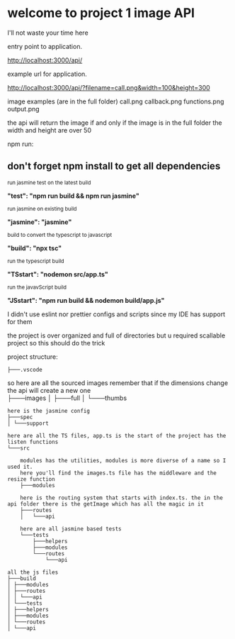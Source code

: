 <h1> welcome to project 1 image API </h1>
I'll not waste your time here

entry point to application.

<a href="http://localhost:3000/api/"><p>http://localhost:3000/api/</p></a>
example url for application.
<a href="http://localhost:3000/api/?filename=call.png&width=100&height=300"><p>http://localhost:3000/api/?filename=call.png&width=100&height=300</p></a>
image examples (are in the full folder)
call.png
callback.png
functions.png
output.png

the api will return the image if and only if 
    the image is in the full folder
    the width and height are over 50 


npm run:

<h2> don't forget npm install to get all dependencies </h2>
    <small>run jasmine test on the latest build</small>
    <p style="font-weight:bold;">"test": "npm run build && npm run jasmine"</p>
    <small>run jasmine on existing build</small>
    <p style="font-weight:bold;">"jasmine": "jasmine"</p>
    <small>build to convert the typescript to javascript</small> 
    <p style="font-weight:bold;">"build": "npx tsc"</p>
    <small>run the typescript build</small>
    <p style="font-weight:bold;">"TSstart": "nodemon src/app.ts"</p>
    <small>run the javavScript build</small>
    <p style="font-weight:bold;">"JSstart": "npm run build && nodemon build/app.js"</p>

I didn't use eslint nor prettier configs and scripts since my IDE has support for them

the project is over organized and full of directories but u required scallable project so this should do the trick

project structure:

    ├───.vscode

so here are all the sourced images remember that if the dimensions change the api will create a new one  
├───images
│ ├───full
│ └───thumbs

    here is the jasmine config
    ├───spec
    │ └───support

    here are all the TS files, app.ts is the start of the project has the listen functions
    └───src

        modules has the utilities, modules is more diverse of a name so I used it.
        here you'll find the images.ts file has the middleware and the resize function
        ├───modules

        here is the routing system that starts with index.ts. the in the api folder there is the getImage which has all the magic in it
        ├───routes
        │   └───api

        here are all jasmine based tests
        └───tests
            ├───helpers
            ├───modules
            └───routes
                └───api

    all the js files 
    ├───build
    │ ├───modules
    │ ├───routes
    │ │ └───api
    │ └───tests
    │ ├───helpers
    │ ├───modules
    │ └───routes
    │ └───api
